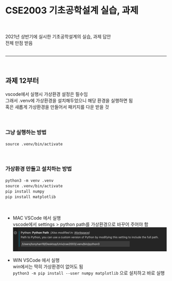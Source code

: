 # CSE2003 기초공학설계 실습, 과제<br>
<br><br>
2021년 상반기에 실시한 기초공학설계의 실습, 과제 답안<br>
전체 만점 받음<br>
<br>

---

<br>

## 과제 12부터

vscode에서 실행시 가상환경 설정은 필수임<br>
그래서 .venv에 가상환경을 설치해두었으니 해당 환경을 실행하면 됨<br>
혹은 새롭게 가상환경을 만들어서 패키지를 다운 받을 것<br>
<br><br>

### 그냥 실행하는 방법
`source .venv/bin/activate`<br>
<br><br>

### 가상환경 만들고 설치하는 방법<br>
`python3 -m venv .venv`<br>
`source .venv/bin/activate`<br>
`pip install numpy`<br>
`pip install matplotlib`<br>
<br><br>

- MAC VSCode 에서 실행<br>
vscode에서 settings > python path를 가상환경으로 바꾸어 주어야 함<br>
![](img1.png)

- WIN VSCode 에서 실행<br>
win에서는 딱히 가상환경이 없어도 됨<br>
`python3 -m pip install --user numpy matplotlib` 으로 설치하고 바로 실행<br>



